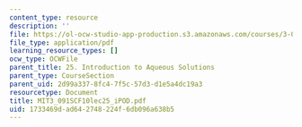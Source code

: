 ```yaml
---
content_type: resource
description: ''
file: https://ol-ocw-studio-app-production.s3.amazonaws.com/courses/3-091sc-introduction-to-solid-state-chemistry-fall-2010/1733469dad642748224f6db096a638b5_MIT3_091SCF10lec25_iPOD.pdf
file_type: application/pdf
learning_resource_types: []
ocw_type: OCWFile
parent_title: 25. Introduction to Aqueous Solutions
parent_type: CourseSection
parent_uid: 2d99a337-8fc4-7f5c-57d3-d1e5a4dc19a3
resourcetype: Document
title: MIT3_091SCF10lec25_iPOD.pdf
uid: 1733469d-ad64-2748-224f-6db096a638b5
---
```

